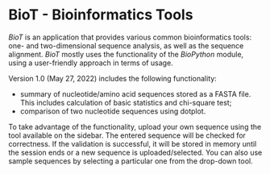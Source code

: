 # BioT - Bioinformatics Tools

*BioT* is an application that provides various common bioinformatics tools: one- and two-dimensional sequence analysis,
as well as the sequence alignment. *BioT* mostly uses the functionality of the *BioPython* module, using a user-friendly
approach in terms of usage.

Version 1.0 (May 27, 2022) includes the following functionality:
- summary of nucleotide/amino acid sequences stored as a FASTA file. This includes calculation of basic statistics and chi-square test;
- comparison of two nucleotide sequences using dotplot.

To take advantage of the functionality, upload your own sequence using the tool available on the sidebar.
The entered sequence will be checked for correctness. If the validation is successful, it will be stored in memory until the session ends or a new sequence is uploaded/selected.
You can also use sample sequences by selecting a particular one from the drop-down tool.